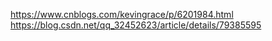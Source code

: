 https://www.cnblogs.com/kevingrace/p/6201984.html
https://blog.csdn.net/qq_32452623/article/details/79385595

